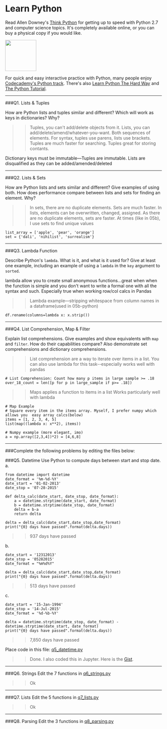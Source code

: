 # Learn Python

Read Allen Downey's [Think Python](http://www.greenteapress.com/thinkpython/) for getting up to speed with Python 2.7 and computer science topics. It's completely available online, or you can buy a physical copy if you would like.

<a href="http://www.greenteapress.com/thinkpython/"><img src="img/think_python.png" style="width: 100px;" target="_blank"></a>

For quick and easy interactive practice with Python, many people enjoy [Codecademy's Python track](http://www.codecademy.com/en/tracks/python). There's also [Learn Python The Hard Way](http://learnpythonthehardway.org/book/) and [The Python Tutorial](https://docs.python.org/2/tutorial/).

---

###Q1. Lists &amp; Tuples

How are Python lists and tuples similar and different? Which will work as keys in dictionaries? Why?

>>Tuples, you can't add/delete objects from it. Lists, you can add/delete/amend/whatever-you-want.  Both sequences of elements.
For syntax, tuples use parens, lists use brackets.
Tuples are much faster for searching. Tuples great for storing contants.

Dictionary keys must be immutable––Tuples are immutable. 
Lists are disqualified as they can be added/amended/deleted


---

###Q2. Lists &amp; Sets

How are Python lists and sets similar and different? Give examples of using both. How does performance compare between lists and sets for finding an element. Why?

>>In sets, there are no duplicate elements. Sets are much faster. In lists, elements can be overwritten, changed, assigned. 
As there are no duplicate elements, sets are faster. At times (like in 05b), I use sets to find unique values

```
list_array = ['apple', 'pear', 'orange']
set = {'dali', 'nihilist', 'surrealism'}
```




---

###Q3. Lambda Function

Describe Python's `lambda`. What is it, and what is it used for? Give at least one example, including an example of using a `lambda` in the `key` argument to `sorted`.

lambda allow you to create small anonymous functions...great when when the function is simple and you don't want to write a formal one with all the syntax and such. Especially true when working row/col calcs in Pandas

>>Lambda example––stripping whitespace from column names in a dataframe(used in 05b-python)

```
df.rename(columns=lambda x: x.strip())
```

---

###Q4. List Comprehension, Map &amp; Filter

Explain list comprehensions. Give examples and show equivalents with `map` and `filter`. How do their capabilities compare? Also demonstrate set comprehensions and dictionary comprehensions.

>>List comprehension are a way to iterate over items in a list. 
You can also use lambda for this task--especially works well with pandas


```
# List Comprehension: Count how many p items in large sample >= .18
over_18_count = len([p for p in large_sample if p>= .18])
```

>>Maps applies a function to items in a list
Works particularly well with lambda

```
# Map Example
# Square every item in the items array. Myself, I prefer numpy which allows you  easy array calcs(below) 
items = [1, 2, 3, 4, 5]
list(map((lambda x: x**2), items))

# Numpy example (more elegant, imo)
a = np.array([2,3,4])*2) = [4,6,8]

```

---

###Complete the following problems by editing the files below:

###Q5. Datetime
Use Python to compute days between start and stop date.   
a.  

```
from datetime import datetime
date_format = '%m-%d-%Y'
date_start = '01-02-2013'    
date_stop = '07-28-2015'

def delta_calc(date_start, date_stop, date_format):
    a = datetime.strptime(date_start, date_format)
    b = datetime.strptime(date_stop, date_format) 
    delta = b-a 
    return delta

delta = delta_calc(date_start,date_stop,date_format)
print("{0} days have passed".format(delta.days))
```

>> 937 days have passed

b.  
```
date_start = '12312013'  
date_stop = '05282015'
date_format = "%m%d%Y"

delta = delta_calc(date_start,date_stop,date_format)
print("{0} days have passed".format(delta.days))
```

>> 513 days have passed

c.  
```
date_start = '15-Jan-1994'      
date_stop = '14-Jul-2015'
date_format = '%d-%b-%Y' 

delta = datetime.strptime(date_stop, date_format) - datetime.strptime(date_start, date_format)
print("{0} days have passed".format(delta.days))
```

>> 7,850 days have passed

Place code in this file: [q5_datetime.py](python/q5_datetime.py)
>>Done. I also coded this in Jupyter. Here is the [Gist](https://gist.github.com/a2f79db22757a127a96d4dfbb2c8f905).

---

###Q6. Strings
Edit the 7 functions in [q6_strings.py](python/q6_strings.py)
>>Ok

---

###Q7. Lists
Edit the 5 functions in [q7_lists.py](python/q7_lists.py)
>>Ok
---

###Q8. Parsing
Edit the 3 functions in [q8_parsing.py](python/q8_parsing.py)





